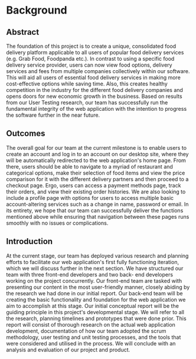 # Background  
## Abstract    
The foundation of this project is to create a unique, consolidated food delivery platform
applicable to all users of popular food delivery services (e.g. Grab Food, Foodpanda etc.). In
contrast to using a specific food delivery service provider, users can now view food options,
delivery services and fees from multiple companies collectively within our software. This will
aid all users of essential food delivery services in making more cost-effective options while
saving time. Also, this creates healthy competition in the industry for the different food
delivery companies and opens doors for new economic growth in the business.
Based on results from our User Testing research, our team has successfully run the
fundamental integrity of the web application with the intention to progress the software
further in the near future.  
## Outcomes  
The overall goal for our team at the current milestone is to enable users to create an account
and log in to an account on our desktop site, where they will be automatically redirected to
the web application's home page. From there, users should be able to navigate to a myriad
of restaurant and categorical options, make their selection of food items and view the price
comparison for it with the different delivery partners and then proceed to a checkout page.
Ergo, users can access a payment methods page, track their orders, and view their existing
order histories. We are also looking to include a profile page with options for users to access
multiple basic account-altering services such as a change in name, password or email.
In its entirety, we hope that our team can successfully deliver the functions mentioned above
while ensuring that navigation between these pages runs smoothly with no issues or
complications.  
## Introduction  
At the current stage, our team has deployed various research and planning efforts to
facilitate our web application's first fully functioning iteration, which we will discuss further in
the next section. We have structured our team with three front-end developers and two back-
end developers working on the project concurrently. Our front-end team are tasked with
presenting our content in the most user-friendly manner, closely abiding by the research we
had done in our initial report. Our back-end team will be creating the basic functionality and
foundation for the web application we aim to accomplish at this stage. Our initial conceptual
report will be the guiding principle in this project's developmental stage. We will refer to all
the research, planning timelines and prototypes that were done prior.
This report will consist of thorough research on the actual web application development,
documentation of how our team adopted the scrum methodology, user testing and unit
testing processes, and the tools that were considered and utilised in the process. We will
conclude with an analysis and evaluation of our project and product.
